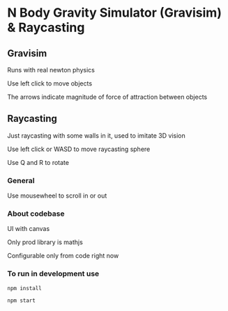 # N Body Gravity Simulator (Gravisim) & Raycasting

## Gravisim

Runs with real newton physics

Use left click to move objects

The arrows indicate magnitude of force of attraction between objects

## Raycasting

Just raycasting with some walls in it, used to imitate 3D vision

Use left click or WASD to move raycasting sphere

Use Q and R to rotate

### General

Use mousewheel to scroll in or out

### About codebase

UI with canvas

Only prod library is mathjs

Configurable only from code right now

### To run in development use

```
npm install
```

```
npm start
```
